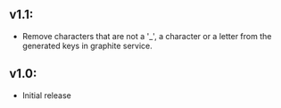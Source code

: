 ## v1.1:

* Remove characters that are not a '_', a character or a letter from the generated keys in graphite service.

## v1.0:

* Initial release
